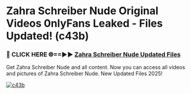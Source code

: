 # Zahra Schreiber Nude Original Videos 0nlyFans Leaked - Files Updated! (c43b)

<h3>🔴 CLICK HERE 🌐==►► <a href="https://tinyurl.com/yrmya6cz" rel="nofollow">Zahra Schreiber Nude Updated Files</a></h3>

Get Zahra Schreiber Nude and all content. Now you can access all videos and pictures of Zahra Schreiber Nude. New Updated Files 2025!

[![c43b](https://i.imgur.com/FMdXYCs.gif)](https://tinyurl.com/yrmya6cz)
